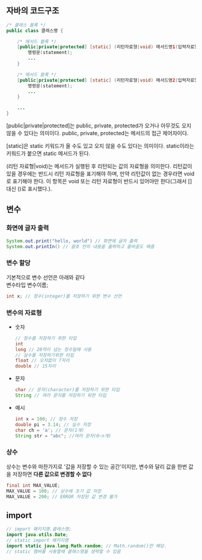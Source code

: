## 자바의 코드구조
```java
/* 클래스 블록 */
public class 클래스명 {

    /* 메서드 블록 */
    [public|private|protected] [static] (리턴자료형|void) 메서드명1(입력자료형 매개변수, ...) {
        명령문(statement);
        ...
    }

    /* 메서드 블록 */
    [public|private|protected] [static] (리턴자료형|void) 메서드명2(입력자료형 매개변수, ...) {
        명령문(statement);
        ...
    }

    ...
}
```
[public|private|protected]는 public, private, protected가 오거나 아무것도 오지 않을 수 있다는 의미이다. public, private, protected는 메서드의 접근 제어자이다.

[static]은 static 키워드가 올 수도 있고 오지 않을 수도 있다는 의미이다. static이라는 키워드가 붙으면 static 메서드가 된다.

(리턴 자료형|void)는 메서드가 실행된 후 리턴되는 값의 자료형을 의미한다. 리턴값이 있을 경우에는 반드시 리턴 자료형을 표기해야 하며, 만약 리턴값이 없는 경우라면 void로 표기해야 한다. 이 항목은 void 또는 리턴 자료형이 반드시 있어야만 한다(그래서 [] 대신 ()로 표시했다.).

## 변수
### 화면에 글자 출력
``` Java 
System.out.print("hello, world") // 화면에 글자 출력
System.out.printIn() // 괄호 안의 내용을 출력하고 줄바꿈도 해줌
```

### 변수 할당
기본적으로 변수 선언은 아래와 같다  
변수타입 변수이름;
``` Java
int x; // 정수(integer)를 저장하기 위한 변수 선언
```

### 변수의 자료형
- 숫자
    ``` Java
    // 정수를 저장하기 위한 타입
    int 
    long // 20억이 넘는 정수일때 사용
    // 실수를 저장하기위한 타입
    float // 오차없이 7자리
    double // 15자리
    ```
- 문자
    ``` Java
    char // 문자(character)를 저장하기 위한 타입
    String // 여러 문자를 저장하기 위한 타입
    ```
- 예시
    ``` Java
    int x = 100; // 정수 저장
    double pi = 3.14; // 실수 저장
    char ch = 'a'; // 문자(1개)
    String str = "abc"; //여러 문자(0~n개)
    ```

### 상수
상수는 변수와 마찬가지로 '값을 저장할 수 있는 공간'이지만, 변수와 달리 값을 한번 값을 저장하면 **다른 값으로 변경할 수 없다**
``` java
final int MAX_VALUE;
MAX_VALUE = 100; // 상수에 초기 값 저장
MAX_VALUE = 200; // ERROR 저장된 값 변경 불가
```


## import
``` Java
// import 패키지명.클래스명;
import java.utils.Date; 
// static import 패키지명
import static java.lang.Math.random; // Math.random()만 해당.
// static 멤버를 사용할때 클래스명을 생략할 수 있음
```
